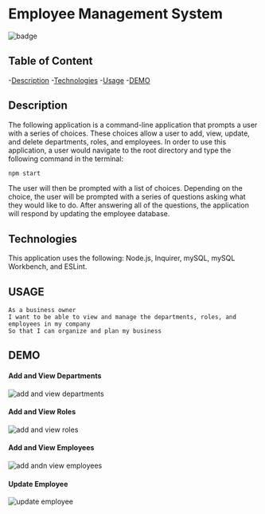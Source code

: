 # Employee Management System

![badge](https://img.shields.io/badge/License-None-blue.svg)

  ## Table of Content
  -[Description](#description)
  -[Technologies](#technologies)
  -[Usage](#usage)
  -[DEMO](#demo)

## Description
The following application is a command-line application that prompts a user with a series of choices. These choices allow a user to add, view, update, and delete
departments, roles, and employees. In order to use this application, a user would navigate to the root directory and type the following command in the terminal:

```sh
npm start
```

The user will then be prompted with a list of choices.  Depending on the choice, the user will be prompted with a series of questions asking what they would like to do.  After answering all of the questions, the application will respond by updating the employee database.

## Technologies
This application uses the following: Node.js, Inquirer, mySQL, mySQL Workbench, and ESLint.

## USAGE
```
As a business owner
I want to be able to view and manage the departments, roles, and employees in my company
So that I can organize and plan my business
```

## DEMO

#### Add and View Departments
![add and view departments](./assets/add_department.gif)  

#### Add and View Roles
![add and view roles](./assets/add_role.gif)  

#### Add and View Employees
![add andn view employees](./assets/add_employee.gif)  

#### Update Employee
![update employee](./assets/update_role.gif) 
